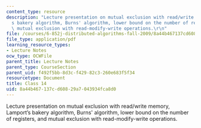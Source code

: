 ```yaml
---
content_type: resource
description: "Lecture presentation on mutual exclusion with read/write memory, Lamport\u2019\
  s bakery algorithm, Burns' algorithm, lower bound on the number of registers, and\
  \ mutual exclusion with read-modify-write operations.\r\n"
file: /courses/6-852j-distributed-algorithms-fall-2009/8a44b467137cd60829a7043934fca8d0_MIT6_852JF09_lec14.pdf
file_type: application/pdf
learning_resource_types:
- Lecture Notes
ocw_type: OCWFile
parent_title: Lecture Notes
parent_type: CourseSection
parent_uid: f492f5bb-8d3c-f429-82c3-260e683f5f34
resourcetype: Document
title: Class 14
uid: 8a44b467-137c-d608-29a7-043934fca8d0
---
```

Lecture presentation on mutual exclusion with read/write memory, Lamport’s bakery algorithm, Burns' algorithm, lower bound on the number of registers, and mutual exclusion with read-modify-write operations.


